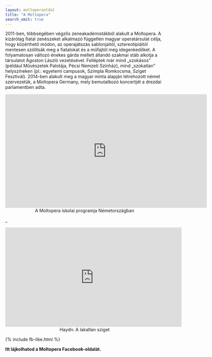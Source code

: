 ```yaml
---
layout: moltoperaoldal
title: "A Moltopera"
search_omit: true
---
```

2011-ben, többségében végzős zeneakadémistákból alakult a Moltopera. A kizárólag fiatal zenészeket alkalmazó független magyar operatársulat célja, hogy közérthető módon, az operajátszás sablonjaitól, sztereotípiáitól mentesen szólítsák meg a fiatalokat és a műfajtól még idegenkedőket. A folyamatosan változó énekes gárda mellett állandó szakmai stáb alkotja a társulatot Ágoston László vezetésével. Felléptek már mind „szokásos” (például Művészetek Palotája, Pécsi Nemzeti Színház), mind „szokatlan” helyszíneken (pl.: egyetemi campusok, Szimpla Romkocsma, Sziget Fesztivál). 2014-ben alakult meg a magyar minta alapján létrehozott német szervezetük, a Moltopera Germany, mely bemutatkozó koncertjét a drezdai parlamentben adta.

<iframe src="https://player.vimeo.com/video/165256630" width="640" height="360" frameborder="0" webkitallowfullscreen mozallowfullscreen allowfullscreen></iframe>

<center>A Moltopera iskolai programja Németországban</center>


_
<iframe width="560" height="315" src="https://www.youtube.com/embed/QhsqKTsvnac" frameborder="0" allowfullscreen></iframe>
<center>Haydn: A lakatlan sziget</center>

{% include fb-like.html %}


**Itt lájkolhatod a Moltopera Facebook-oldalát.**
